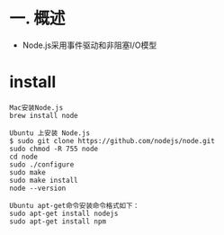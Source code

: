# 一. 概述
- Node.js采用事件驱动和非阻塞I/O模型

# install 

```
Mac安装Node.js
brew install node

Ubuntu 上安装 Node.js
$ sudo git clone https://github.com/nodejs/node.git
sudo chmod -R 755 node
cd node
sudo ./configure
sudo make
sudo make install
node --version

Ubuntu apt-get命令安装命令格式如下：
sudo apt-get install nodejs
sudo apt-get install npm

```
